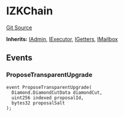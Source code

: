 # IZKChain
[Git Source](https://github.com/matter-labs/zksync-contracts/blob/c6e73735b89a4b474234f6471e326125c9069f15/contracts/l1-contracts/state-transition/chain-interfaces/IZKChain.sol)

**Inherits:**
[IAdmin](/contracts/l1-contracts/state-transition/chain-interfaces/IAdmin.sol/interface.IAdmin.md), [IExecutor](/contracts/l1-contracts/state-transition/chain-interfaces/IExecutor.sol/interface.IExecutor.md), [IGetters](/contracts/l1-contracts/state-transition/chain-interfaces/IGetters.sol/interface.IGetters.md), [IMailbox](/contracts/l1-contracts/state-transition/chain-interfaces/IMailbox.sol/interface.IMailbox.md)


## Events
### ProposeTransparentUpgrade

```solidity
event ProposeTransparentUpgrade(
  Diamond.DiamondCutData diamondCut,
  uint256 indexed proposalId,
  bytes32 proposalSalt
);
```

